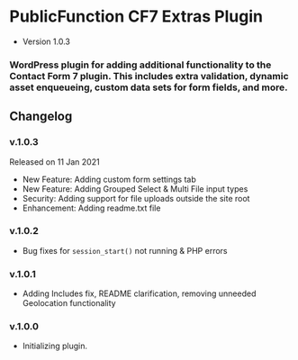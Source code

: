 # PublicFunction CF7 Extras Plugin #

 - Version 1.0.3
 
### WordPress plugin for adding additional functionality to the Contact Form 7 plugin. This includes extra validation, dynamic asset enqueueing, custom data sets for form fields, and more. ###

## Changelog ##

### v.1.0.3

Released on 11 Jan 2021
 - New Feature: Adding custom form settings tab
 - New Feature: Adding Grouped Select & Multi File input types
 - Security: Adding support for file uploads outside the site root
 - Enhancement: Adding readme.txt file

### v.1.0.2
- Bug fixes for `session_start()` not running & PHP errors

### v.1.0.1
- Adding Includes fix, README clarification, removing unneeded Geolocation functionality

### v.1.0.0
- Initializing plugin.
